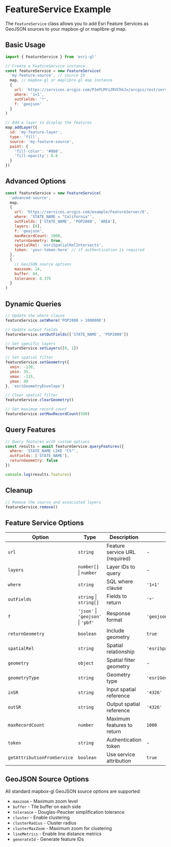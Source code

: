 # FeatureService Example

The `FeatureService` class allows you to add Esri Feature Services as GeoJSON sources to your mapbox-gl or maplibre-gl map.

## Basic Usage

```javascript
import { FeatureService } from 'esri-gl'

// Create a FeatureService instance
const featureService = new FeatureService(
  'my-feature-source', // source ID
  map, // mapbox-gl or maplibre-gl map instance
  {
    url: 'https://services.arcgis.com/P3ePLMYs2RVChkJx/arcgis/rest/services/USA_States_Generalized/FeatureServer/0',
    where: '1=1',
    outFields: '*',
    f: 'geojson'
  }
)

// Add a layer to display the features
map.addLayer({
  id: 'my-feature-layer',
  type: 'fill',
  source: 'my-feature-source',
  paint: {
    'fill-color': '#088',
    'fill-opacity': 0.8
  }
})
```

## Advanced Options

```javascript
const featureService = new FeatureService(
  'advanced-source',
  map,
  {
    url: 'https://services.arcgis.com/example/FeatureServer/0',
    where: 'STATE_NAME = "California"',
    outFields: ['STATE_NAME', 'POP2000', 'AREA'],
    layers: [0],
    f: 'geojson',
    maxRecordCount: 1000,
    returnGeometry: true,
    spatialRel: 'esriSpatialRelIntersects',
    token: 'your-token-here' // if authentication is required
  },
  {
    // GeoJSON source options
    maxzoom: 14,
    buffer: 64,
    tolerance: 0.375
  }
)
```

## Dynamic Queries

```javascript
// Update the where clause
featureService.setWhere('POP2000 > 1000000')

// Update output fields
featureService.setOutFields(['STATE_NAME', 'POP2000'])

// Set specific layers
featureService.setLayers([0, 1])

// Set spatial filter
featureService.setGeometry({
  xmin: -120,
  ymin: 35,
  xmax: -115,
  ymax: 40
}, 'esriGeometryEnvelope')

// Clear spatial filter
featureService.clearGeometry()

// Set maximum record count
featureService.setMaxRecordCount(500)
```

## Query Features

```javascript
// Query features with custom options
const results = await featureService.queryFeatures({
  where: 'STATE_NAME LIKE "C%"',
  outFields: ['STATE_NAME'],
  returnGeometry: false
})

console.log(results.features)
```

## Cleanup

```javascript
// Remove the source and associated layers
featureService.remove()
```

## Feature Service Options

| Option | Type | Description | Default |
|--------|------|-------------|---------|
| `url` | `string` | Feature service URL (required) | - |
| `layers` | `number[]` \| `number` | Layer IDs to query | - |
| `where` | `string` | SQL where clause | `'1=1'` |
| `outFields` | `string` \| `string[]` | Fields to return | `'*'` |
| `f` | `'json'` \| `'geojson'` \| `'pbf'` | Response format | `'geojson'` |
| `returnGeometry` | `boolean` | Include geometry | `true` |
| `spatialRel` | `string` | Spatial relationship | `'esriSpatialRelIntersects'` |
| `geometry` | `object` | Spatial filter geometry | - |
| `geometryType` | `string` | Geometry type | `'esriGeometryEnvelope'` |
| `inSR` | `string` | Input spatial reference | `'4326'` |
| `outSR` | `string` | Output spatial reference | `'4326'` |
| `maxRecordCount` | `number` | Maximum features to return | `1000` |
| `token` | `string` | Authentication token | - |
| `getAttributionFromService` | `boolean` | Use service attribution | `true` |

## GeoJSON Source Options

All standard mapbox-gl GeoJSON source options are supported:

- `maxzoom` - Maximum zoom level
- `buffer` - Tile buffer on each side
- `tolerance` - Douglas-Peucker simplification tolerance
- `cluster` - Enable clustering
- `clusterRadius` - Cluster radius
- `clusterMaxZoom` - Maximum zoom for clustering
- `lineMetrics` - Enable line distance metrics
- `generateId` - Generate feature IDs
